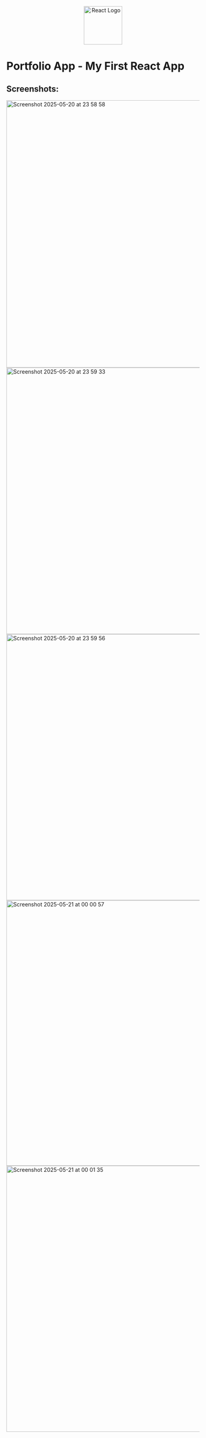 <p align="center">
  <img src="https://upload.wikimedia.org/wikipedia/commons/a/a7/React-icon.svg" width="100" alt="React Logo" />
</p>

# Portfolio App - My First React App

## Screenshots:

<img width="696" alt="Screenshot 2025-05-20 at 23 58 58" src="https://github.com/user-attachments/assets/e8c927cc-ff1a-446c-9964-b8097cfa71de" />
<img width="694" alt="Screenshot 2025-05-20 at 23 59 33" src="https://github.com/user-attachments/assets/67b625f0-eac0-42de-b8da-d70431a2ff4e" />
<img width="693" alt="Screenshot 2025-05-20 at 23 59 56" src="https://github.com/user-attachments/assets/1e475259-f0a0-416e-a5e6-74978380d6ae" />
<img width="691" alt="Screenshot 2025-05-21 at 00 00 57" src="https://github.com/user-attachments/assets/a3ff81e9-4cd1-4c5d-b786-7be59c7af95f" />
<img width="693" alt="Screenshot 2025-05-21 at 00 01 35" src="https://github.com/user-attachments/assets/7ba4db66-b04f-4f74-b92f-2cae5d113268" />
